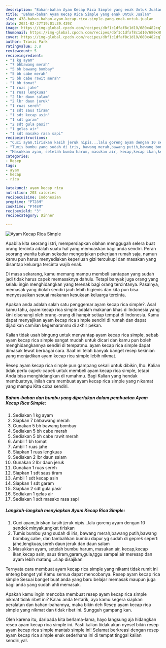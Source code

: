 ```yaml
---
description: "Bahan-bahan Ayam Kecap Rica Simple yang enak Untuk Jualan"
title: "Bahan-bahan Ayam Kecap Rica Simple yang enak Untuk Jualan"
slug: 438-bahan-bahan-ayam-kecap-rica-simple-yang-enak-untuk-jualan
date: 2021-02-27T19:01:39.439Z
image: https://img-global.cpcdn.com/recipes/dbf1c1dfaf8c1d10/680x482cq70/ayam-kecap-rica-simple-foto-resep-utama.jpg
thumbnail: https://img-global.cpcdn.com/recipes/dbf1c1dfaf8c1d10/680x482cq70/ayam-kecap-rica-simple-foto-resep-utama.jpg
cover: https://img-global.cpcdn.com/recipes/dbf1c1dfaf8c1d10/680x482cq70/ayam-kecap-rica-simple-foto-resep-utama.jpg
author: Travis Park
ratingvalue: 3.8
reviewcount: 5
recipeingredient:
- "1 kg ayam"
- "7 bhbawang merah"
- "5 bh bawang bombay"
- "5 bh cabe merah"
- "5 bh cabe rawit merah"
- "1 bh tomat"
- "1 ruas jahe"
- "1 ruas lengkuas"
- "2 lbr daun salam"
- "2 lbr daun jeruk"
- "1 ruas sereh"
- "1 sdt saus tiram"
- "1 sdt kecap asin"
- "1 sdt garam"
- "2 sdt gula pasir"
- "1 gelas air"
- "1 sdt masako rasa sapi"
recipeinstructions:
- "Cuci ayam,tiriskan kasih jeruk nipis...lalu goreng ayam dengan 10 sendok minyak,angkat tiriskan"
- "Tumis bumbu yang sudah di iris, bawang merah,bawang putih,bawang bombay,cabe, dan tambahkan bumbu dapur yg sudah di geprek seperti jahe,lengkuas,sereh daun jeruk dan daun salam"
- "Masukkan ayam, setelah bumbu harum, masukan air, kecap,kecap ikan,kecap asin, saus tiram,garam,gula,tggu sampai air meresap dan ayam lebih matang...siap disajikan"
categories:
- Resep
tags:
- ayam
- kecap
- rica

katakunci: ayam kecap rica 
nutrition: 203 calories
recipecuisine: Indonesian
preptime: "PT28M"
cooktime: "PT48M"
recipeyield: "3"
recipecategory: Dinner

---
```



![Ayam Kecap Rica Simple](https://img-global.cpcdn.com/recipes/dbf1c1dfaf8c1d10/680x482cq70/ayam-kecap-rica-simple-foto-resep-utama.jpg)

Apabila kita seorang istri, mempersiapkan olahan menggugah selera buat orang tercinta adalah suatu hal yang memuaskan bagi anda sendiri. Peran seorang  wanita bukan sekadar mengerjakan pekerjaan rumah saja, namun kamu pun harus menyediakan keperluan gizi tercukupi dan masakan yang disantap keluarga tercinta wajib enak.

Di masa  sekarang, kamu memang mampu membeli santapan yang sudah jadi tidak harus capek memasaknya dahulu. Tetapi banyak juga orang yang selalu ingin menghidangkan yang terenak bagi orang tercintanya. Pasalnya, memasak yang diolah sendiri jauh lebih higienis dan kita pun bisa menyesuaikan sesuai makanan kesukaan keluarga tercinta. 



Apakah anda adalah salah satu penggemar ayam kecap rica simple?. Asal kamu tahu, ayam kecap rica simple adalah makanan khas di Indonesia yang kini disenangi oleh orang-orang di hampir setiap tempat di Indonesia. Kamu dapat menyajikan ayam kecap rica simple sendiri di rumah dan dapat dijadikan camilan kegemaranmu di akhir pekan.

Kalian tidak usah bingung untuk menyantap ayam kecap rica simple, sebab ayam kecap rica simple sangat mudah untuk dicari dan kamu pun boleh menghidangkannya sendiri di tempatmu. ayam kecap rica simple dapat dimasak lewat berbagai cara. Saat ini telah banyak banget resep kekinian yang menjadikan ayam kecap rica simple lebih nikmat.

Resep ayam kecap rica simple pun gampang sekali untuk dibikin, lho. Kalian tidak perlu capek-capek untuk membeli ayam kecap rica simple, tetapi Anda bisa menghidangkan di rumahmu. Bagi Kalian yang hendak membuatnya, inilah cara membuat ayam kecap rica simple yang nikamat yang mampu Kita coba sendiri.

<!--inarticleads1-->

##### Bahan-bahan dan bumbu yang diperlukan dalam pembuatan Ayam Kecap Rica Simple:

1. Sediakan 1 kg ayam
1. Siapkan 7 bhbawang merah
1. Gunakan 5 bh bawang bombay
1. Sediakan 5 bh cabe merah
1. Sediakan 5 bh cabe rawit merah
1. Ambil 1 bh tomat
1. Ambil 1 ruas jahe
1. Siapkan 1 ruas lengkuas
1. Sediakan 2 lbr daun salam
1. Gunakan 2 lbr daun jeruk
1. Gunakan 1 ruas sereh
1. Siapkan 1 sdt saus tiram
1. Ambil 1 sdt kecap asin
1. Siapkan 1 sdt garam
1. Siapkan 2 sdt gula pasir
1. Sediakan 1 gelas air
1. Sediakan 1 sdt masako rasa sapi




<!--inarticleads2-->

##### Langkah-langkah menyiapkan Ayam Kecap Rica Simple:

1. Cuci ayam,tiriskan kasih jeruk nipis...lalu goreng ayam dengan 10 sendok minyak,angkat tiriskan
1. Tumis bumbu yang sudah di iris, bawang merah,bawang putih,bawang bombay,cabe, dan tambahkan bumbu dapur yg sudah di geprek seperti jahe,lengkuas,sereh daun jeruk dan daun salam
1. Masukkan ayam, setelah bumbu harum, masukan air, kecap,kecap ikan,kecap asin, saus tiram,garam,gula,tggu sampai air meresap dan ayam lebih matang...siap disajikan




Ternyata cara membuat ayam kecap rica simple yang nikamt tidak rumit ini enteng banget ya! Kamu semua dapat mencobanya. Resep ayam kecap rica simple Sesuai banget buat anda yang baru belajar memasak maupun juga bagi anda yang sudah ahli memasak.

Apakah kamu ingin mencoba membuat resep ayam kecap rica simple nikmat tidak ribet ini? Kalau anda tertarik, ayo kamu segera siapkan peralatan dan bahan-bahannya, maka bikin deh Resep ayam kecap rica simple yang nikmat dan tidak ribet ini. Sungguh gampang kan. 

Oleh karena itu, daripada kita berlama-lama, hayo langsung aja hidangkan resep ayam kecap rica simple ini. Pasti kalian tiidak akan nyesel bikin resep ayam kecap rica simple mantab simple ini! Selamat berkreasi dengan resep ayam kecap rica simple enak sederhana ini di tempat tinggal kalian sendiri,ya!.

